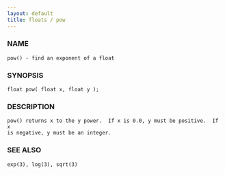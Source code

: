 ```yaml
---
layout: default
title: floats / pow
---
```


### NAME

    pow() - find an exponent of a float

### SYNOPSIS

    float pow( float x, float y );

### DESCRIPTION

    pow() returns x to the y power.  If x is 0.0, y must be positive.  If x
    is negative, y must be an integer.

### SEE ALSO

    exp(3), log(3), sqrt(3)
